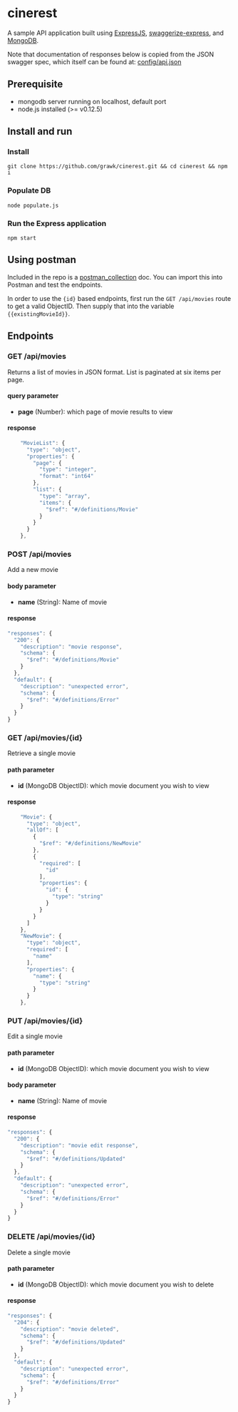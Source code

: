 # cinerest

A sample API application built using [ExpressJS](http://expressjs.com), [swaggerize-express](https://github.com/krakenjs/swaggerize-express), 
and [MongoDB](https://www.mongodb.org).

Note that documentation of responses below is copied from the JSON swagger spec, which itself can be found at:
[config/api.json](config/api.json)

## Prerequisite

* mongodb server running on localhost, default port
* node.js installed (>= v0.12.5)

## Install and run

### Install

```shell
git clone https://github.com/grawk/cinerest.git && cd cinerest && npm i
```

### Populate DB

```shell
node populate.js
```

### Run the Express application

```shell
npm start
```

## Using postman

Included in the repo is a [postman_collection](cinerest.json.postman_collection) doc. You can import this into Postman 
and test the endpoints.

In order to use the `{id}` based endpoints, first run the `GET /api/movies` route to get a valid ObjectID. Then supply that 
into the variable `{{existingMovieId}}`.

## Endpoints

### GET /api/movies

Returns a list of movies in JSON format. List is paginated at six items per page.

#### query parameter

* **page** (Number): which page of movie results to view

#### response

```js
    "MovieList": {
      "type": "object",
      "properties": {
        "page": {
          "type": "integer",
          "format": "int64"
        },
        "list": {
          "type": "array",
          "items": {
            "$ref": "#/definitions/Movie"
          }
        }
      }
    },
```

### POST /api/movies

Add a new movie

#### body parameter

* **name** (String): Name of movie

#### response

```js
"responses": {
  "200": {
    "description": "movie response",
    "schema": {
      "$ref": "#/definitions/Movie"
    }
  },
  "default": {
    "description": "unexpected error",
    "schema": {
      "$ref": "#/definitions/Error"
    }
  }
}
```

### GET /api/movies/{id}

Retrieve a single movie

#### path parameter

* **id** (MongoDB ObjectID): which movie document you wish to view

#### response

```js
    "Movie": {
      "type": "object",
      "allOf": [
        {
          "$ref": "#/definitions/NewMovie"
        },
        {
          "required": [
            "id"
          ],
          "properties": {
            "id": {
              "type": "string"
            }
          }
        }
      ]
    },
    "NewMovie": {
      "type": "object",
      "required": [
        "name"
      ],
      "properties": {
        "name": {
          "type": "string"
        }
      }
    },
```


### PUT /api/movies/{id}

Edit a single movie

#### path parameter

* **id** (MongoDB ObjectID): which movie document you wish to view

#### body parameter

* **name** (String): Name of movie

#### response

```js
"responses": {
  "200": {
    "description": "movie edit response",
    "schema": {
      "$ref": "#/definitions/Updated"
    }
  },
  "default": {
    "description": "unexpected error",
    "schema": {
      "$ref": "#/definitions/Error"
    }
  }
}
```

### DELETE /api/movies/{id}

Delete a single movie

#### path parameter

* **id** (MongoDB ObjectID): which movie document you wish to delete

#### response

```js
"responses": {
  "204": {
    "description": "movie deleted",
    "schema": {
      "$ref": "#/definitions/Updated"
    }
  },
  "default": {
    "description": "unexpected error",
    "schema": {
      "$ref": "#/definitions/Error"
    }
  }
}
```